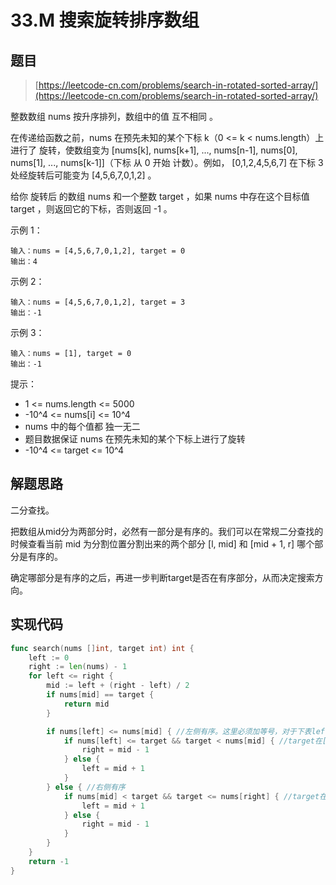# 33.M 搜索旋转排序数组

## 题目

> [https://leetcode-cn.com/problems/search-in-rotated-sorted-array/](https://leetcode-cn.com/problems/search-in-rotated-sorted-array/)

整数数组 nums 按升序排列，数组中的值 互不相同 。

在传递给函数之前，nums 在预先未知的某个下标 k（0 <= k < nums.length）上进行了 旋转，使数组变为 \[nums\[k], nums\[k+1], ..., nums\[n-1], nums\[0], nums\[1], ..., nums\[k-1]]（下标 从 0 开始 计数）。例如， \[0,1,2,4,5,6,7] 在下标 3 处经旋转后可能变为 \[4,5,6,7,0,1,2] 。

给你 旋转后 的数组 nums 和一个整数 target ，如果 nums 中存在这个目标值 target ，则返回它的下标，否则返回 -1 。

示例 1：

```
输入：nums = [4,5,6,7,0,1,2], target = 0 
输出：4 
```

示例 2：

```
输入：nums = [4,5,6,7,0,1,2], target = 3 
输出：-1 
```

示例 3：

```
输入：nums = [1], target = 0 
输出：-1
```

提示：

* 1 <= nums.length <= 5000
* \-10^4 <= nums\[i] <= 10^4&#x20;
* nums 中的每个值都 独一无二&#x20;
* 题目数据保证 nums 在预先未知的某个下标上进行了旋转
* \-10^4 <= target <= 10^4

## 解题思路

二分查找。

把数组从mid分为两部分时，必然有一部分是有序的。我们可以在常规二分查找的时候查看当前 mid 为分割位置分割出来的两个部分 \[l, mid] 和 \[mid + 1, r] 哪个部分是有序的。

确定哪部分是有序的之后，再进一步判断target是否在有序部分，从而决定搜索方向。

## 实现代码

```go
func search(nums []int, target int) int {
	left := 0
	right := len(nums) - 1
	for left <= right {
		mid := left + (right - left) / 2
		if nums[mid] == target {
			return mid
		}

		if nums[left] <= nums[mid] { //左侧有序。这里必须加等号，对于下表left=mid的场景，应该归结为左侧有序。
			if nums[left] <= target && target < nums[mid] { //target在[left, mid)之间
				right = mid - 1
			} else {
				left = mid + 1
			}
		} else { //右侧有序
			if nums[mid] < target && target <= nums[right] { //target在(mid, right]之间
				left = mid + 1
			} else {
				right = mid - 1
			}
		}
	}
	return -1
}
```
